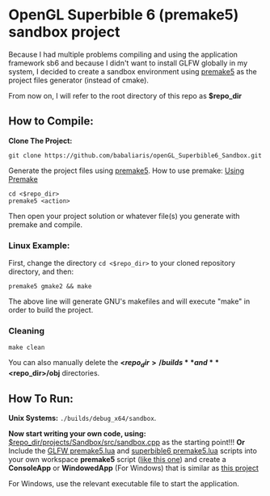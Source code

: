# OpenGL Superbible 6 (premake5) sandbox project

Because I had multiple problems compiling and using the application framework sb6 and because I didn't
want to install GLFW globally in my system, I decided to create a sandbox environment using 
[premake5](https://premake.github.io/) as the project files generator (instead of cmake).

From now on, I will refer to the root directory of this repo as **$repo_dir**

## How to Compile:

**Clone The Project:**
```
git clone https://github.com/babaliaris/openGL_Superbible6_Sandbox.git
```

Generate the project files using [premake5](https://premake.github.io/). How to use premake: [Using Premake](https://premake.github.io/docs/Using-Premake/) 
```
cd <$repo_dir>
premake5 <action>
```
Then open your project solution or whatever file(s) you generate with premake and compile.

### Linux Example:
First, change the directory `cd <$repo_dir>` to your cloned repository directory, and then:

```
premake5 gmake2 && make
```

The above line will generate GNU's makefiles and will execute "make" in order to build the project.

### Cleaning
```
make clean
```
You can also manually delete the **<$repo_dir>/builds** and **<$repo_dir>/obj** directories.

## How To Run:
**Unix Systems:** `./builds/debug_x64/sandbox`.

**Now start writing your own code, using:** [$repo_dir/projects/Sandbox/src/sandbox.cpp](https://github.com/babaliaris/openGL_Superbible6_Sandbox/blob/dev/projects/Sandbox/src/sandbox.cpp) as the starting point!!!
**Or** Include the [GLFW premake5.lua](https://github.com/babaliaris/openGL_Superbible6_Sandbox/blob/dev/external/superbible6/extern/glfw-2.7.6/premake5.lua) and [superbible6 premake5.lua](https://github.com/babaliaris/openGL_Superbible6_Sandbox/blob/dev/external/superbible6/premake5.lua)
scripts into your own workspace **premake5** script ([like this one](https://github.com/babaliaris/openGL_Superbible6_Sandbox/blob/dev/premake5.lua)) and create a **ConsoleApp** or **WindowedApp** (For Windows) that is similar as
[this project](https://github.com/babaliaris/openGL_Superbible6_Sandbox/blob/dev/projects/Sandbox/premake5.lua)

For Windows, use the relevant executable file to start the application.
